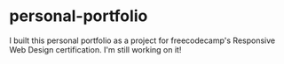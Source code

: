 # personal-portfolio
I built this personal portfolio as a project for freecodecamp's Responsive Web Design certification. I'm still working on it!